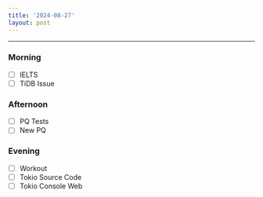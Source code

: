 ```yaml
---
title: '2024-08-27'
layout: post
---
```


---

### Morning

- [ ] IELTS
- [ ] TiDB Issue

### Afternoon

- [ ] PQ Tests
- [ ] New PQ

### Evening

- [ ] Workout
- [ ] Tokio Source Code
- [ ] Tokio Console Web
